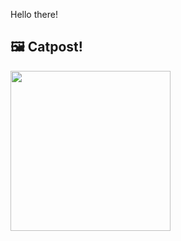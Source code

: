 Hello there!



## 🖼️ Catpost!

<sub>
    <img src="https://cdn2.thecatapi.com/images/4ot.jpg" height="256">
</sub>


